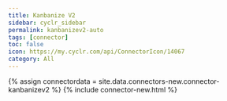```yaml
---
title: Kanbanize V2
sidebar: cyclr_sidebar
permalink: kanbanizev2-auto
tags: [connector]
toc: false
icon: https://my.cyclr.com/api/ConnectorIcon/14067
category: All
---
```

{% assign connectordata = site.data.connectors-new.connector-kanbanizev2 %}
{% include connector-new.html %}	